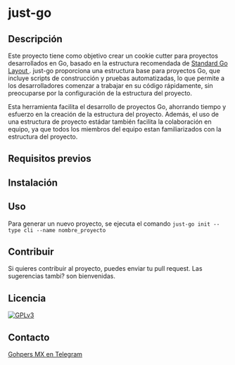 # just-go

## Descripción
Este proyecto tiene como objetivo crear un cookie cutter para proyectos desarrollados en Go, basado en la estructura recomendada de [Standard Go Layout ](https://github.com/golang-standards/project-layout). just-go proporciona una estructura base para proyectos Go, que incluye scripts de construcción y pruebas automatizadas, lo que permite a los desarrolladores comenzar a trabajar en su código rápidamente, sin preocuparse por la configuración de la estructura del proyecto.

Esta herramienta facilita el desarrollo de proyectos Go, ahorrando tiempo y esfuerzo en la creación de la estructura del proyecto. Además, el uso de una estructura de proyecto estádar también facilita la colaboración en equipo, ya que todos los miembros del equipo estan familiarizados con la estructura del proyecto.

## Requisitos previos


## Instalación


## Uso
Para generar un nuevo proyecto, se ejecuta el comando ```just-go init --type cli --name nombre_proyecto```

## Contribuir
Si quieres contribuir al proyecto, puedes enviar tu pull request. Las sugerencias tambi? son bienvenidas.

## Licencia
[![GPLv3](https://www.gnu.org/graphics/gplv3-127x51.png "Licencia GNU General Public License")](https://www.gnu.org/licenses/gpl-3.0.html) 

## Contacto
[Gohpers MX en Telegram](https://t.me/golangmx) 